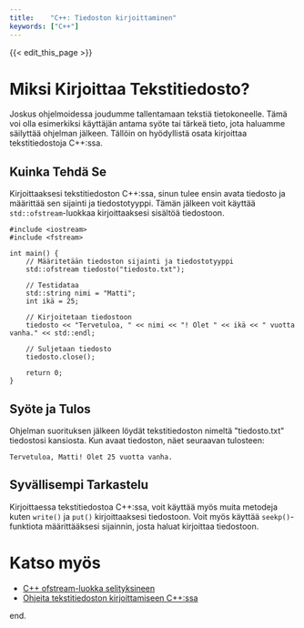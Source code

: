 ```yaml
---
title:    "C++: Tiedoston kirjoittaminen"
keywords: ["C++"]
---
```


{{< edit_this_page >}}

# Miksi Kirjoittaa Tekstitiedosto?

Joskus ohjelmoidessa joudumme tallentamaan tekstiä tietokoneelle. Tämä voi olla esimerkiksi käyttäjän antama syöte tai tärkeä tieto, jota haluamme säilyttää ohjelman jälkeen. Tällöin on hyödyllistä osata kirjoittaa tekstitiedostoja C++:ssa.

## Kuinka Tehdä Se

Kirjoittaaksesi tekstitiedoston C++:ssa, sinun tulee ensin avata tiedosto ja määrittää sen sijainti ja tiedostotyyppi. Tämän jälkeen voit käyttää ```std::ofstream```-luokkaa kirjoittaaksesi sisältöä tiedostoon.

```
#include <iostream>
#include <fstream>

int main() {
    // Määritetään tiedoston sijainti ja tiedostotyyppi
    std::ofstream tiedosto("tiedosto.txt");

    // Testidataa
    std::string nimi = "Matti";
    int ikä = 25;

    // Kirjoitetaan tiedostoon
    tiedosto << "Tervetuloa, " << nimi << "! Olet " << ikä << " vuotta vanha." << std::endl;

    // Suljetaan tiedosto
    tiedosto.close();

    return 0;
}
```

## Syöte ja Tulos

Ohjelman suorituksen jälkeen löydät tekstitiedoston nimeltä "tiedosto.txt" tiedostosi kansiosta. Kun avaat tiedoston, näet seuraavan tulosteen:

```
Tervetuloa, Matti! Olet 25 vuotta vanha.
```

## Syvällisempi Tarkastelu

Kirjoittaessa tekstitiedostoa C++:ssa, voit käyttää myös muita metodeja kuten ```write()``` ja ```put()``` kirjoittaaksesi tiedostoon. Voit myös käyttää ```seekp()```-funktiota määrittääksesi sijainnin, josta haluat kirjoittaa tiedostoon.

# Katso myös

- [C++ ofstream-luokka selityksineen](https://www.cplusplus.com/reference/fstream/ofstream/)
- [Ohjeita tekstitiedoston kirjoittamiseen C++:ssa](https://www.geeksforgeeks.org/writing-text-file-c/)

 end.